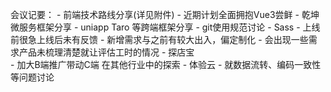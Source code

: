 会议记要：
    - 前端技术路线分享(详见附件)
      - 近期计划全面拥抱Vue3尝鲜
    - 乾坤微服务框架分享
    - uniapp Taro 等跨端框架分享
    - git使用规范讨论
    - Sass 
      - 上线前很急上线后未有反馈
      - 新增需求与之前有较大出入，偏定制化
      - 会出现一些需求产品未梳理清楚就让评估工时的情况
    - 探店宝  
      - 加大B端推广带动C端 在其他行业中的探索
    - 体验云 
      - 就数据流转、编码一致性等问题讨论
